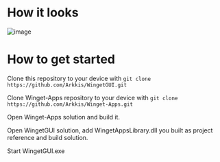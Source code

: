 # How it looks

![image](https://user-images.githubusercontent.com/1597688/115911306-97836900-a476-11eb-9038-cc467e4daa1d.png)

# How to get started

Clone this repository to your device with
```git clone https://github.com/Arkkis/WingetGUI.git```

Clone Winget-Apps repository to your device with
```git clone https://github.com/Arkkis/Winget-Apps.git```

Open Winget-Apps solution and build it.

Open WingetGUI solution, add WingetAppsLibrary.dll you built as project reference and build solution.

Start WingetGUI.exe